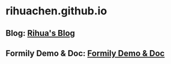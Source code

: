 # rihuachen.github.io

## Blog: [Rihua's Blog](https://rihuachen.github.io/blog)
## Formily Demo & Doc: [Formily Demo & Doc](https://rihuachen.github.io/formily-doc)
